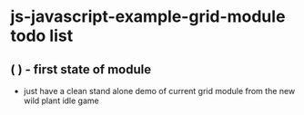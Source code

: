 # js-javascript-example-grid-module todo list

## ( ) - first state of module
* just have a clean stand alone demo of current grid module from the new wild plant idle game

